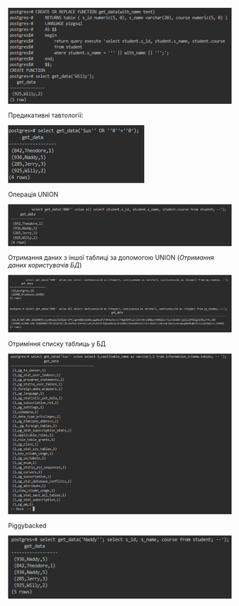![](img/GetDataFunc.png)

Предикативні тавтології:

![](img/GetDataInjection1.png)

Операція UNION

![](img/2023-11-29-12-51-23.png)

Отримання даних з іншої таблиці за допомогою UNION (*Отримання даних користувачів БД*)

![](img/2023-11-29-13-24-10.png)

Отриміння списку таблиць у БД

![](img/2023-11-29-17-37-34.png)

Piggybacked

![](img/2023-11-29-14-01-28.png)
